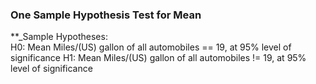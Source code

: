 ### One Sample Hypothesis Test for Mean
**_Sample Hypotheses:</br>
H0: Mean Miles/(US) gallon of all automobiles == 19, at 95% level of significance
H1: Mean Miles/(US) gallon of all automobiles != 19, at 95% level of significance
